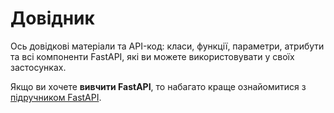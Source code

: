 # Довідник

Ось довідкові матеріали та API-код: класи, функції, параметри, атрибути та всі 
компоненти FastAPI, які ви можете використовувати у своїх застосунках.

Якщо ви хочете **вивчити FastAPI**, то набагато краще ознайомитися з
[підручником FastAPI](https://fastapi.tiangolo.com/uk/tutorial/).
